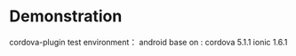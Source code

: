 # Demonstration
cordova-plugin test
environment： android
base on : cordova 5.1.1
          ionic 1.6.1
